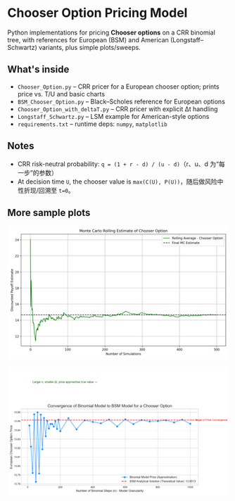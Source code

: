 # Chooser Option Pricing Model

Python implementations for pricing **Chooser options** on a CRR binomial tree, with references for European (BSM) and American (Longstaff–Schwartz) variants, plus simple plots/sweeps.

## What's inside
- `Chooser_Option.py` – CRR pricer for a European chooser option; prints price vs. T/U and basic charts
- `BSM_Chooser_Option.py` – Black–Scholes reference for European options
- `Chooser_Option_with_deltaT.py` – CRR pricer with explicit Δt handling
- `Longstaff_Schwartz.py` – LSM example for American-style options
- `requirements.txt` – runtime deps: `numpy`, `matplotlib`

## Notes
- CRR risk-neutral probability: `q = (1 + r - d) / (u - d)`（r、u、d 为“每一步”的参数）
- At decision time `U`, the chooser value is `max(C(U), P(U))`，随后做风险中性折现/回溯至 `t=0`。


## More sample plots
![BSM](figures/bsm_chooser_plots.png)

![Δt](figures/chooser_with_deltat_plots.png)


